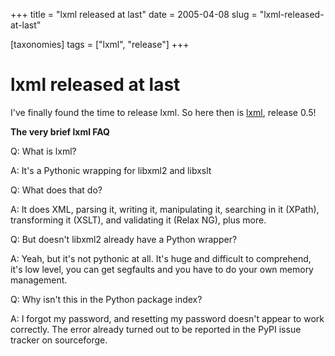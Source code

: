 +++
title = "lxml released at last"
date = 2005-04-08
slug = "lxml-released-at-last"

[taxonomies]
tags = ["lxml", "release"]
+++

# lxml released at last

I've finally found the time to release lxml. So here then is
[lxml](http://codespeak.net/lxml), release 0.5!

**The very brief lxml FAQ**

Q: What is lxml?

A: It's a Pythonic wrapping for libxml2 and libxslt

Q: What does that do?

A: It does XML, parsing it, writing it, manipulating it, searching in it
(XPath), transforming it (XSLT), and validating it (Relax NG), plus
more.

Q: But doesn't libxml2 already have a Python wrapper?

A: Yeah, but it's not pythonic at all. It's huge and difficult to
comprehend, it's low level, you can get segfaults and you have to do
your own memory management.

Q: Why isn't this in the Python package index?

A: I forgot my password, and resetting my password doesn't appear to
work correctly. The error already turned out to be reported in the PyPI
issue tracker on sourceforge.
